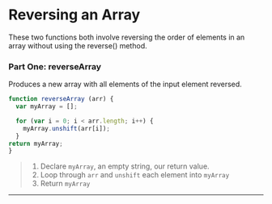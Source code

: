 # Reversing an Array
These two functions both involve reversing the order of elements in an array without using the reverse() method.  

### Part One: reverseArray
Produces a new array with all elements of the input element reversed.  
```js
function reverseArray (arr) {
  var myArray = [];

  for (var i = 0; i < arr.length; i++) {
    myArray.unshift(arr[i]);
  }
return myArray;
}
```
> 1. Declare `myArray`, an empty string, our return value.
> 1. Loop through `arr` and `unshift` each element into `myArray`
> 1. Return `myArray`

---
